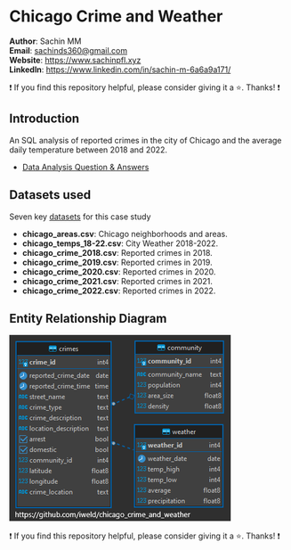 # Chicago Crime and Weather

**Author**: Sachin MM <br />
**Email**: sachinds360@gmail.com <br />
**Website**: https://www.sachinpfl.xyz <br />
**LinkedIn**: https://www.linkedin.com/in/sachin-m-6a6a9a171/ <br />

:exclamation: If you find this repository helpful, please consider giving it a :star:. Thanks! :exclamation:

## Introduction
An SQL analysis of reported crimes in the city of Chicago and the average daily temperature between 2018 and 2022.

* [Data Analysis Question & Answers](./questions_and_answers.md)

## Datasets used
Seven key [datasets](./source_data/csv/) for this case study
- <strong>chicago_areas.csv</strong>: Chicago neighborhoods and areas.
- <strong>chicago_temps_18-22.csv</strong>: City Weather 2018-2022.
- <strong>chicago_crime_2018.csv</strong>: Reported crimes in 2018.
- <strong>chicago_crime_2019.csv</strong>: Reported crimes in 2019.
- <strong>chicago_crime_2020.csv</strong>: Reported crimes in 2020.
- <strong>chicago_crime_2021.csv</strong>: Reported crimes in 2021.
- <strong>chicago_crime_2022.csv</strong>: Reported crimes in 2022.


## Entity Relationship Diagram
![alt text](./images/ERD.PNG)

:exclamation: If you find this repository helpful, please consider giving it a :star:. Thanks! :exclamation:

